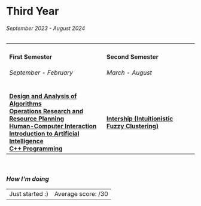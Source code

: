 <br><h1> Third Year </h1>
<h6><i>September 2023 - August 2024</i></h6>

<table>
  <tr>
    <td>
      <h4>First Semester</h4>
      <h6><i>September - February</i></h6>
    </td>
    <td>
      <h4>Second Semester</h4>
      <h6><i>March - August</i></h6>
    </td>
  </tr>
  <tr>
    <td>
      <a href="https://github.com/Haruno19/notebook/tree/main/Terzo%20Anno/Primo%20Semestre/Analisi%20e%20Progetto%20di%20Algoritmi"><b>Design and Analysis of Algorithms</b></a><br>
      <a href="https://github.com/Haruno19/notebook/tree/main/Terzo%20Anno/Primo%20Semestre/Ricerca%20Operativa%20e%20Pianificazione%20delle%20Risorse"><b>Operations Research and Resource Planning</b></a><br>
      <a href="https://github.com/Haruno19/notebook/tree/main/Terzo%20Anno/Primo%20Semestre/Interazione%20Uomo-Macchina"><b>Human-Computer Interaction</b></a><br>
      <a href="https://github.com/Haruno19/notebook/tree/main/Terzo%20Anno/Primo%20Semestre/Introduzione%20all'Intelligenza%20Artificiale"><b>Introduction to Artificial Intelligence</b></a><br>
      <a href="https://github.com/Haruno19/notebook/tree/main/Terzo%20Anno/Primo%20Semestre/Programmazione%20C%2B%2B"><b>C++ Programming</b></a><br>
    </td>
    <td>
      <a href="https://github.com/Haruno19/notebook/tree/main/Terzo%20Anno/Secondo%20Semestre/Stage"><b>Intership (Intuitionistic Fuzzy Clustering)</b></a><br>
    </td>
</tr>
</table>

<br><h3><i>How I'm doing</i></h3>
<table><tr>
  <td>Just started :)</td>
  <td>Average score: <b> </b>/30</td>
</tr></table>
